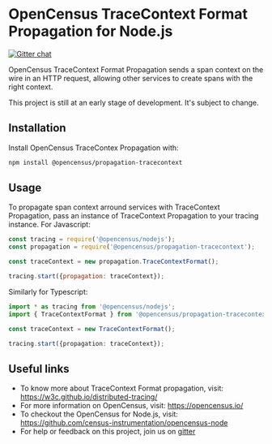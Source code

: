 # OpenCensus TraceContext Format Propagation for Node.js
[![Gitter chat][gitter-image]][gitter-url]

OpenCensus TraceContext Format Propagation sends a span context on the wire in an HTTP request, allowing other services to create spans with the right context.

This project is still at an early stage of development. It's subject to change.

## Installation

Install OpenCensus TraceContex Propagation with:
```bash
npm install @opencensus/propagation-tracecontext
```

## Usage

To propagate span context arround services with TraceContext Propagation, pass an instance of TraceContext Propagation to your tracing instance. For Javascript:

```javascript
const tracing = require('@opencensus/nodejs');
const propagation = require('@opencensus/propagation-tracecontext');

const traceContext = new propagation.TraceContextFormat();

tracing.start({propagation: traceContext});
```

Similarly for Typescript:

```typescript
import * as tracing from '@opencensus/nodejs';
import { TraceContextFormat } from '@opencensus/propagation-tracecontext';

const traceContext = new TraceContextFormat();

tracing.start({propagation: traceContext});
```

## Useful links
- To know more about TraceContext Format propagation, visit: <https://w3c.github.io/distributed-tracing/>
- For more information on OpenCensus, visit: <https://opencensus.io/>
- To checkout the OpenCensus for Node.js, visit: <https://github.com/census-instrumentation/opencensus-node>
- For help or feedback on this project, join us on [gitter](https://gitter.im/census-instrumentation/Lobby)

[gitter-image]: https://badges.gitter.im/census-instrumentation/lobby.svg
[gitter-url]: https://gitter.im/census-instrumentation/lobby?utm_source=badge&utm_medium=badge&utm_campaign=pr-badge&utm_content=badge
